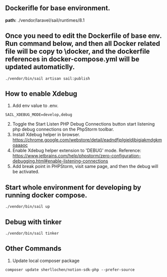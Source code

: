 ## Dockerifle for base environment.
**path:** ./vendor/laravel/sail/runtimes/8.1

## Once you need to edit the Dockerfile of base env. Run command below, and then all Docker related file will be copy to \docker, and the dockerfile references in docker-compose.yml will be updated automaticlly. 
```shell
./vendor/bin/sail artisan sail:publish
```

## How to enable Xdebug
1. Add env value to .env.
```text
SAIL_XDEBUG_MODE=develop,debug
```
2. Toggle the Start Listen PHP Debug Connections button start listening php debug connections on the PhpStorm toolbar.
3. Install Xdebug helper in browser.
https://chrome.google.com/webstore/detail/eadndfjplgieldjbigjakmdgkmoaaaoc
4. Enable Xdebug helper extension to 'DEBUG' mode.
Reference: https://www.jetbrains.com/help/phpstorm/zero-configuration-debugging.html#enable-listening-connections
5. Add break point in PHPStorm, visit same page, and then the debug will be activated.

## Start whole environment for developing by running docker compose.
```shell
./vendor/bin/sail up
```

## Debug with tinker
```shell
./vendor/bin/sail tinker
```

## Other Commands 
1. Update local composer package
```shell
composer update sherllochen/notion-sdk-php --prefer-source
```
